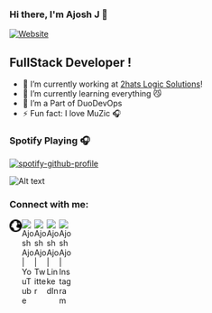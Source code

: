 ### Hi there, I'm Ajosh J 👋

[![Website](https://img.shields.io/website?label=Ajosh.ME&style=for-the-badge&url=http://ajosh.me)](http://ajosh.me)

## FullStack Developer !

- 🔭 I’m currently working at [2hats Logic Solutions][2hats]!
- 🌱 I’m currently learning everything 😼
- 👯 I’m a Part of DuoDevOps
- ⚡ Fun fact: I love MuZic 🎧

### Spotify Playing 🎧
[![spotify-github-profile](https://spotify-github-profile.vercel.app/api/view?uid=31hdkn353qetcgxtrugijtpxu32i&cover_image=true&theme=novatorem&bar_color=53b14f&bar_color_cover=false)](https://spotify-github-profile.vercel.app/api/view?uid=31hdkn353qetcgxtrugijtpxu32i&redirect=true)

![Alt text](https://spotify-recently-played-readme.vercel.app/api?user=31hdkn353qetcgxtrugijtpxu32i)


### Connect with me:

[<img align="left" alt="Ajosh.me" width="22px" src="https://raw.githubusercontent.com/iconic/open-iconic/master/svg/globe.svg" />][website]
[<img align="left" alt="Ajosh Ajo | YouTube" width="22px" src="https://cdn.jsdelivr.net/npm/simple-icons@v3/icons/youtube.svg" />][youtube]
[<img align="left" alt="Ajosh Ajo | Twitter" width="22px" src="https://cdn.jsdelivr.net/npm/simple-icons@v3/icons/twitter.svg" />][twitter]
[<img align="left" alt="Ajosh Ajo | LinkedIn" width="22px" src="https://cdn.jsdelivr.net/npm/simple-icons@v3/icons/linkedin.svg" />][linkedin]
[<img align="left" alt="Ajosh Ajo | Instagram" width="22px" src="https://cdn.jsdelivr.net/npm/simple-icons@v3/icons/instagram.svg" />][instagram]

<br />

[website]: https://ajosh.me
[2hats]: https://2hatslogic.com
[twitter]: https://twitter.com/ajosh_ajo
[youtube]: https://www.youtube.com/channel/UCcKUDvtPkivMV7hfFd1fqtQ
[instagram]: https://www.instagram.com/_.ajo_sh.__.ajo._/
[linkedin]: https://www.linkedin.com/in/ajosh-j-7a39321a4/
